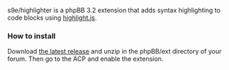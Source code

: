 s9e/highlighter is a phpBB 3.2 extension that adds syntax highlighting to code blocks using [highlight.js](https://highlightjs.org/).

### How to install

Download [the latest release](https://github.com/s9e/phpbb-ext-highlighter/releases/download/1.1/highlighter.zip) and unzip in the phpBB/ext directory of your forum. Then go to the ACP and enable the extension.
